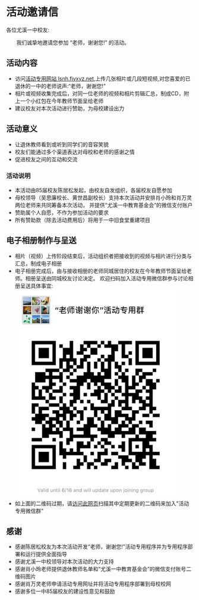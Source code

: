 
# 活动邀请信

各位尤溪一中校友:

&nbsp;&nbsp;&nbsp;&nbsp;&nbsp;&nbsp;&nbsp;我们诚挚地邀请您参加 “老师，谢谢您!” 的活动。

## 活动内容
* 访问[活动专用网站 lsnh.fjyxyz.net](https://lsnh.fjyxyz.net),上传几张相片或几段短视频,对您喜爱的已退休的一中的老师说声:“老师，谢谢您!”
* 相片或视频收集完成后，对同一位老师的视频和相片剪辑汇总，制成CD，附上一个小红包在今年教师节面呈给老师
* 建议校友对本次活动进行赞助，为母校建设出力

## 活动意义
* 让退休教师看到或听到同学们的音容笑貌
* 校友们能通过多个渠道表达对母校和老师的感谢之情
* 促进校友之间的互动和交流
 
### 活动说明
* 本活动由85届校友陈居松发起，由校友自发组织，各届校友自愿参加
* 母校领导（吴思廉校长、黄世昌副校长）支持本次活动并安排肖小玲和肖万灵两位老师来共同筹备本次活动， 并提供“尤溪一中教育基金会”的微信支付账户
* 赞助属个人自愿，不作为参加活动的要求
* 所有赞助款（除去活动费用后）将用于一中旧食堂重建项目

##  电子相册制作与呈送
* 相片（视频）上传阶段结束后，活动组织者把接收到的视频与相片进行分类与汇总，制成电子相册
* 电子相册完成后，由与接收相册的老师同城居住的校友在今年教师节面呈给老师。相册呈送由同城校友讨论决定。 欢迎扫码加入活动专用微信群参与讨论相册呈送具体事宜:
![活动专用微信群](lsnh_wechat_grp.png "活动专用微信群")
* 如上面的二维码过期，请[访问此网页](https://jusongchen.github.io/lepus/docs/campaign-letter.html)扫描其中定期更新的二维码来加入"活动专用微信群"


##  感谢
* 感谢陈居松校友为本次活动开发“老师，谢谢您!”活动专用程序并为专用程序部署和运行提供全面指导
* 感谢尤溪一中校领导对本次活动的大力支持
* 感谢肖小玲老师提供退休教师名单和“尤溪一中教育基金会”的微信支付账号二维码图片
* 感谢肖万灵老师申请活动专用网址并将活动专用程序部署到母校校网
* 感谢多位一中85届校友的建设性意见和鼓励
